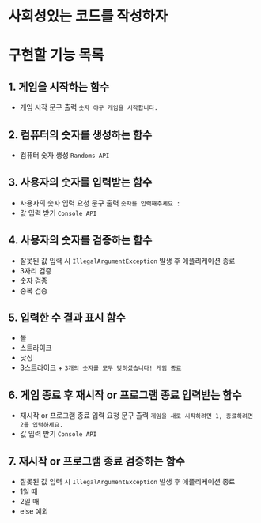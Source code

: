 # 사회성있는 코드를 작성하자

# 구현할 기능 목록

## 1. 게임을 시작하는 함수
   * 게임 시작 문구 출력 `숫자 야구 게임을 시작합니다.`

## 2. 컴퓨터의 숫자를 생성하는 함수
   * 컴퓨터 숫자 생성 `Randoms API`

## 3. 사용자의 숫자를 입력받는 함수
   * 사용자의 숫자 입력 요청 문구 출력 `숫자를 입력해주세요 : `
   * 값 입력 받기 `Console API`

## 4. 사용자의 숫자를 검증하는 함수
   * 잘못된 값 입력 시 `IllegalArgumentException` 발생 후 애플리케이션 종료
   * 3자리 검증
   * 숫자 검증
   * 중복 검증

## 5. 입력한 수 결과 표시 함수
   * 볼
   * 스트라이크
   * 낫싱
   * 3스트라이크 + `3개의 숫자를 모두 맞히셨습니다! 게임 종료`

## 6. 게임 종료 후 재시작 or 프로그램 종료 입력받는 함수
   * 재시작 or 프로그램 종료 입력  요청 문구 출력 `게임을 새로 시작하려면 1, 종료하려면 2를 입력하세요.`
   * 값 입력 받기 `Console API`

## 7. 재시작 or 프로그램 종료 검증하는 함수
   * 잘못된 값 입력 시 `IllegalArgumentException` 발생 후 애플리케이션 종료
   * 1일 때
   * 2일 때
   * else 예외